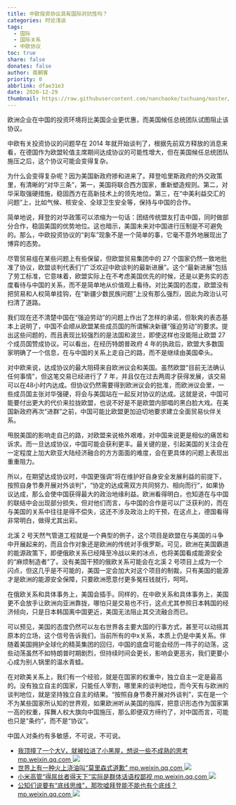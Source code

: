 ```yaml
---
title: 中欧投资协议具有国际对抗性吗？
categories: 时论浅谈
tags:
  - 国际
  - 国际关系
  - 中欧协议
toc: true
share: false
donates: false
author: 南朝客
priority: 0
abbrlink: dfae31e3
date: 2020-12-29
thumbnail: https://raw.githubusercontent.com/nanchaoke/tuchuang/master/zhongoutouzi.jpg
---
```


<div class="description">欧洲企业在中国的投资环境将比美国企业更优惠，而美国候任总统团队试图阻止该协议。</div>

<!-- more -->

中欧有关投资协议的问题早在 2014 年就开始谈判了，根据先前双方释放的消息来看，在德国作为欧盟轮值主席期间达成协议的可能性增大，但在美国候任总统团队施压之后，这个协议可能会变得复杂。



为什么会变得复杂呢？因为美国新政府掺和进来了。拜登哈里斯政府的外交政策里，有清晰的“对华三条”，<span class="text-blue">第一，美国将联合西方国家，重新塑造规则。第二，对华采取强硬措施，稳固西方在高新技术上的领先地位。第三，在“中美利益交汇的问题”上，比如气候、核安全、全球卫生安全等，保持与中国的合作。</span>



简单地说，拜登的对华政策可以浓缩为一句话：<span class="text-blue">团结传统盟友打击中国，同时做部分合作，稳固美国的优势地位。</span>这也暗示，美国未来对中国进行压制是不可避免的。那么，中欧投资协议的“刹车”现象不是一个简单的事，它毫不意外地展现出了博弈的态势。



尽管贸易组在某些问题上有些保留，但欧盟贸易集团中的 27 个国家仍然一致地批准了协议，欧盟谈判代表们“广泛欢迎中欧谈判的最新进展”。这个“最新进展”包括了劳工标准，它意味着，欧盟实际上在不考虑美国优先的时候，还是以更务实的态度看待与中国的关系，而不是简单地从价值观上看待。对比美国的态度，欧盟没有把贸易和人权简单挂钩，在“新疆少数民族问题”上没有那么强烈，因此为政治认可扫清了道路。



我们现在还不清楚中国在“强迫劳动”的问题上作出了怎样的承诺，但耿爽的表态基本上说明了，中国不会顺从欧盟某些成员国的所谓解决新疆“强迫劳动”的要求。提出这些问题的，而且表现比较强烈的是法国和波兰，即使这样也没能阻止欧盟 27 个成员国赞成协议。可以看出，在经历特朗普政府 4 年的执政后，<span class="text-blue">欧盟大多数国家明确了一个信息，在与中国的关系上走自己的路，而不是继续由美国牵头。</span>



对中欧来说，达成协议的最大阻碍来自欧洲议会和美国。虽然欧盟“目前无法确认任何事情”，但这笔交易已经进行了 7 年，并且仅在过去两周才获得发展，该交易可以在48小时内达成。但协议仍然需要得到欧洲议会的批准，而欧洲议会里，一些成员国主张对华强硬，将会与美国站在一起反对协议的达成。这就是说，中国可能要付出更大的代价来拉拢欧盟，也说不好是不是欧盟内部唱的黑白脸大戏。在美国新政府再次“进群”之前，中国可能比欧盟更加迫切地要求建立全面贸易伙伴关系。



甩脱美国的影响走自己的路，对欧盟来说格外艰难，对中国来说更是相似的痛苦和诉求。而一旦达成协议，中国可能会获利更丰。最关键的是，引起美国的关注会在一定程度上加大欧亚大陆经济融合的方方面面的难度，会在更具体的问题上表现出重重阻力。



所以，在期望达成协议时，中国更强调“将在维护好自身安全发展利益的前提下，按照自身节奏开展对外谈判”，“协定的达成需双方共同努力、相向而行”，如果协议达成，那么会使中国获得最大的政治地缘利益。欧洲看得明白，也知道在与中国的联结中会出现部分损失，但对他们而言，与中国的合作是可以广泛获利的，而在与美国的关系中往往是得不偿失，这还不涉及政治上的干预，在这点上，德国看得非常明白，做得尤其出彩。



北溪 2 号天然气管道工程就是一个典型的例子，这个项目是欧盟在与美国的斗争中开展起来的，而且合作对象还是欧洲的传统对手俄罗斯。可见，欧洲在美国霸道的能源政策下，即便俄欧关系已经降至冷战以来的冰点，也将美国看成能源安全的“麻烦制造者”了。没有美国干预的俄欧关系可能会在北溪 2 号项目上成为一个闪点，但这几乎是不可能的，美国一定会加大对这个项目的制裁，只有美国的能源才是欧洲的能源安全保障，只要欧洲愿意付更多冤枉钱就行，呵呵。



在俄欧关系和具体事务上，美国会插手。同样的，在中欧关系和具体事务上，美国更不会放手让欧洲向亚洲靠拢，哪怕只是交易也不行，这点尤其参照日本韩国的经济倾向，只是日本韩国离中国更近，美国无法阻止其交流融合而已。



可以预见，美国的态度仍然可以左右世界各主要大国的行事方式，甚至可以动摇其原本的立场，这个信号告诉我们，<span class="text-blue">当前所有的中x关系，本质上仍是中美关系。</span>伴随着美国拥护全球化的精英集团的回归，中国的底盘可能会经历一阵子的动荡，这些动荡虽然不如特朗普时期剧烈，但持续时间会更长，影响会更恶劣，我们更要小心成为别人锅里的温水青蛙。



在对欧美关系上，我们有一个经验，就是在国家的权重中，独立自主一定是最高的。没有独立自主的国家，只能任人宰割，哪里来的谈判地位，而今天有与欧洲的谈判地位，就是坚持独立自主的结果。“按照自身节奏开展对外谈判”，实在是一个不为某些国家所认知的世界观，如果欧洲听从美国的指挥，把意识形态作为国家第一高的权重，挥舞人权大旗向中国施压，那么即便双方缔约了，对中国而言，可能也只是“条约”，而不是“协议”。



中国人对条约有多敏感，不可说，不可说。



<div class="recommend-list">
	<ul>
        <li>
			<a href="https://mp.weixin.qq.com/s?__biz=MzIzNDE5MTQ4Mw==&mid=2655637679&idx=1&sn=f5aefe6d28886e763b4b8faa40162ee7&chksm=f3475fbbc430d6adf6b2921b01d8336736de546ecb5fb4c38f18e8d9e6407787adbf58b1602b&token=1456400513&lang=zh_CN#rd" target="_blank">
				<span>我顶撞了一个大V，就被拉进了小黑屋，想说一些不成熟的思考</span>
				<span>mp.weixin.qq.com</span>
			</a>
			<img src="https://raw.githubusercontent.com/nanchaoke/tuchuang/master/wodingzhuangle.jpg"/> 
		</li>
		<li>
			<a href="https://mp.weixin.qq.com/s?__biz=MzIzNDE5MTQ4Mw==&mid=2655637670&idx=1&sn=7981e73e821d0d37f4419097c59c1b19&chksm=f3475fb2c430d6a403892ee948cdcdd2e3e417ffe7b7045fd272f9800878dd22a440dfec902f&token=1337939405&lang=zh_CN#rd" target="_blank">
				<span>世界上有一种火上浇油叫“莫里森式道歉”</span>
				<span>mp.weixin.qq.com</span>
			</a>
            <img src="https://raw.githubusercontent.com/nanchaoke/tuchuang/master/shijieshangyou.jpg"/>
		</li>
        <li>
			<a href="https://mp.weixin.qq.com/s?__biz=MzIzNDE5MTQ4Mw==&mid=2655637622&idx=1&sn=c250851530fe9ac44130b35152997491&chksm=f3475f62c430d674dfdbb691054f0a2ea7a2426c5b18598243f07648822dcec5e7c80f3da361&token=1565060228&lang=zh_CN#rd" target="_blank">
				<span>小米高管“得屌丝者得天下”实际是群体话语权鄙视</span>
				<span>mp.weixin.qq.com</span>
			</a>
            <img src="https://raw.githubusercontent.com/nanchaoke/tuchuang/master/xiaomigaoguan.jpg"/>
		</li>
		<li>
			<a href="https://mp.weixin.qq.com/s?__biz=MzIzNDE5MTQ4Mw==&mid=2655637575&idx=1&sn=288fe2e824db1966b7b47b6b986abebd&chksm=f3475f53c430d6450851585a3f6ffa2acb1993b126c9cdba5edeb02e4359700696448b0f825b&token=1565060228&lang=zh_CN#rd" target="_blank">
				<span>公知们说要有“底线思维”，那吹嘘拜登能不能也有个底线？</span>
				<span>mp.weixin.qq.com</span>
			</a>
			<img src="https://raw.githubusercontent.com/nanchaoke/tuchuang/master/gongzhimenshuo.jpg"/>
		</li>
	</ul>
</div>




